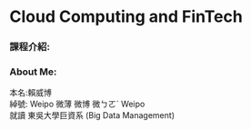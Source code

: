 # Cloud Computing and FinTech
<h3>課程介紹:</h3>

<h3>About Me:</h3>

本名:賴威博 <br>
綽號: Weipo 微薄 微博 微ㄅㄛˊ Weipo <br>
就讀 東吳大學巨資系 (Big Data Management) <br>

